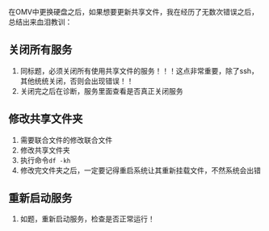 在OMV中更换硬盘之后，如果想要更新共享文件，我在经历了无数次错误之后，总结出来血泪教训：

## 关闭所有服务
1. 同标题，必须关闭所有使用共享文件的服务！！！这点非常重要，除了ssh，其他统统关闭，否则会出现错误！！  
1. 关闭完之后在诊断，服务里面查看是否真正关闭服务


## 修改共享文件夹
1. 需要联合文件的修改联合文件
1. 修改共享文件夹
2. 执行命令`df -kh`
1. 修改完文件夹之后，一定要记得重启系统让其重新挂载文件，不然系统会出错

## 重新启动服务
1. 如题，重新启动服务，检查是否正常运行！